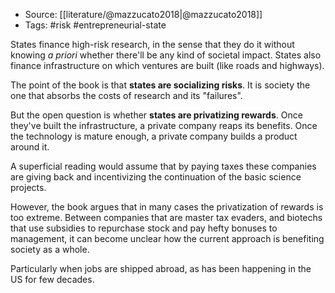 
- Source: [[literature/@mazzucato2018|@mazzucato2018]]
- Tags: #risk #entrepreneurial-state 

States finance high-risk research, in the sense that they do it without knowing *a priori* whether there'll be any kind of societal impact. States also finance infrastructure on which ventures are built (like roads and highways). 

The point of the book is that **states are socializing risks**. It is society the one that absorbs the costs of research and its "failures". 

But the open question is whether **states are privatizing rewards**. Once they've built the infrastructure, a private company reaps its benefits. Once the technology is mature enough, a private company builds a product around it. 

A superficial reading would assume that by paying taxes these companies are giving back and incentivizing the continuation of the basic science projects. 

However, the book argues that in many cases the privatization of rewards is too extreme. Between companies that are master tax evaders, and biotechs that use subsidies to repurchase stock and pay hefty bonuses to management, it can become unclear how the current approach is benefiting society as a whole. 

Particularly when jobs are shipped abroad, as has been happening in the US for few decades. 